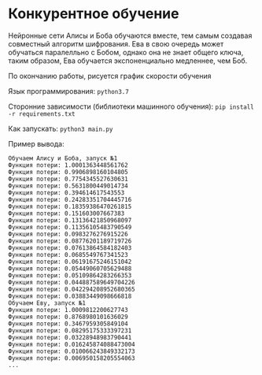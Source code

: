 # Конкурентное обучение

Нейронные сети Алисы и Боба обучаются вместе, тем самым создавая
совместный алгоритм шифрования. Ева в свою очередь может обучаться
паралелльно с Бобом, однако она не знает общего ключа, 
таким образом, Ева обучается экспоненциально медленнее, чем Боб.

По окончанию работы, рисуется график скорости обучения

Язык программирования: `python3.7`

Сторонние зависимости (библиотеки машинного обучения): `pip install -r requirements.txt` 

Как запускать: `python3 main.py`

Пример вывода:
```
Обучаем Алису и Боба, запуск №1
Функция потери: 1.0001363448561762
Функция потери: 0.9906898160104805
Функция потери: 0.7754345527630631
Функция потери: 0.5631800449014734
Функция потери: 0.394614617543553
Функция потери: 0.24283351704445716
Функция потери: 0.18359386470261815
Функция потери: 0.151603007667383
Функция потери: 0.13136421850968097
Функция потери: 0.11356105483790549
Функция потери: 0.0983276276915226
Функция потери: 0.08776201189719726
Функция потери: 0.07613864584182403
Функция потери: 0.0685549767341523
Функция потери: 0.06191675246151042
Функция потери: 0.05449060705629488
Функция потери: 0.05109864283266353
Функция потери: 0.044887589649704226
Функция потери: 0.042294208952680365
Функция потери: 0.03883449098666818
Обучаем Еву, запуск №1
Функция потери: 1.0009812200627743
Функция потери: 0.8768980101636029
Функция потери: 0.3467959305849104
Функция потери: 0.08295175333397231
Функция потери: 0.03228948983790441
Функция потери: 0.016245874088473004
Функция потери: 0.010066243849332173
Функция потери: 0.006950158205554063
...
```
